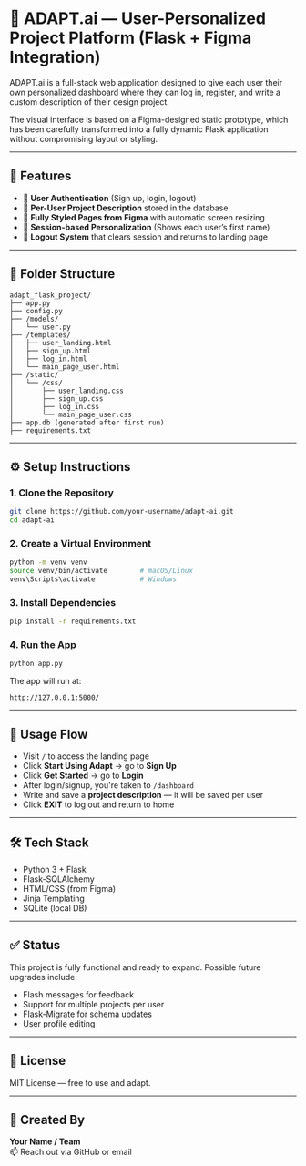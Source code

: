 # 🧠 ADAPT.ai — User-Personalized Project Platform (Flask + Figma Integration)

ADAPT.ai is a full-stack web application designed to give each user their own personalized dashboard where they can log in, register, and write a custom description of their design project.

The visual interface is based on a Figma-designed static prototype, which has been carefully transformed into a fully dynamic Flask application without compromising layout or styling.

---

## 🚀 Features

- 🔐 **User Authentication** (Sign up, login, logout)
- 📄 **Per-User Project Description** stored in the database
- 🎨 **Fully Styled Pages from Figma** with automatic screen resizing
- 🧠 **Session-based Personalization** (Shows each user’s first name)
- 🔁 **Logout System** that clears session and returns to landing page

---

## 📁 Folder Structure

```
adapt_flask_project/
├── app.py
├── config.py
├── /models/
│   └── user.py
├── /templates/
│   ├── user_landing.html
│   ├── sign_up.html
│   ├── log_in.html
│   └── main_page_user.html
├── /static/
│   └── /css/
│       ├── user_landing.css
│       ├── sign_up.css
│       ├── log_in.css
│       └── main_page_user.css
├── app.db (generated after first run)
├── requirements.txt
```

---

## ⚙️ Setup Instructions

### 1. Clone the Repository

```bash
git clone https://github.com/your-username/adapt-ai.git
cd adapt-ai
```

### 2. Create a Virtual Environment

```bash
python -m venv venv
source venv/bin/activate        # macOS/Linux
venv\Scripts\activate           # Windows
```

### 3. Install Dependencies

```bash
pip install -r requirements.txt
```

### 4. Run the App

```bash
python app.py
```

The app will run at:

```
http://127.0.0.1:5000/
```

---

## 📌 Usage Flow

- Visit `/` to access the landing page
- Click **Start Using Adapt** → go to **Sign Up**
- Click **Get Started** → go to **Login**
- After login/signup, you're taken to `/dashboard`
- Write and save a **project description** — it will be saved per user
- Click **EXIT** to log out and return to home

---

## 🛠 Tech Stack

- Python 3 + Flask
- Flask-SQLAlchemy
- HTML/CSS (from Figma)
- Jinja Templating
- SQLite (local DB)

---

## ✅ Status

This project is fully functional and ready to expand. Possible future upgrades include:
- Flash messages for feedback
- Support for multiple projects per user
- Flask-Migrate for schema updates
- User profile editing

---

## 📄 License

MIT License — free to use and adapt.

---

## 👤 Created By

**Your Name / Team**  
📫 Reach out via GitHub or email
